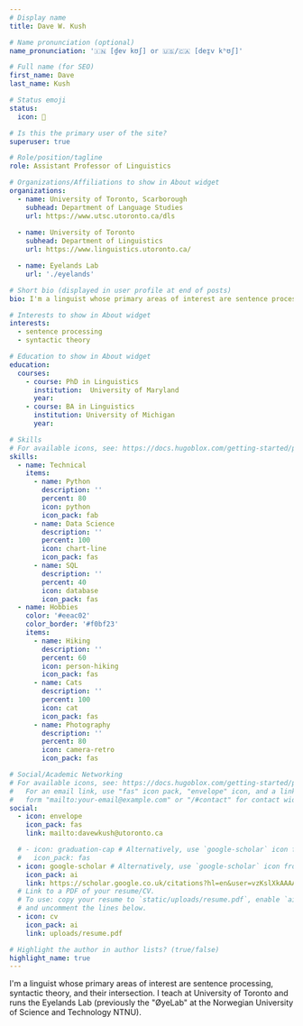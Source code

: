 ```yaml
---
# Display name
title: Dave W. Kush

# Name pronunciation (optional)
name_pronunciation: '🇮🇳 [d̪ev kʊʃ] or 🇺🇸/🇨🇦 [deɪ̯v kʰʊʃ]'

# Full name (for SEO)
first_name: Dave
last_name: Kush

# Status emoji
status:
  icon: 🧁

# Is this the primary user of the site?
superuser: true

# Role/position/tagline
role: Assistant Professor of Linguistics

# Organizations/Affiliations to show in About widget
organizations:
  - name: University of Toronto, Scarborough
    subhead: Department of Language Studies
    url: https://www.utsc.utoronto.ca/dls
    
  - name: University of Toronto 
    subhead: Department of Linguistics
    url: https://www.linguistics.utoronto.ca/

  - name: Eyelands Lab
    url: './eyelands'

# Short bio (displayed in user profile at end of posts)
bio: I'm a linguist whose primary areas of interest are sentence processing, syntactic theory, and their intersection.

# Interests to show in About widget
interests:
  - sentence processing
  - syntactic theory

# Education to show in About widget
education:
  courses:
    - course: PhD in Linguistics
      institution:  University of Maryland
      year: 
    - course: BA in Linguistics
      institution: University of Michigan
      year: 

# Skills
# For available icons, see: https://docs.hugoblox.com/getting-started/page-builder/#icons
skills:
  - name: Technical
    items:
      - name: Python
        description: ''
        percent: 80
        icon: python
        icon_pack: fab
      - name: Data Science
        description: ''
        percent: 100
        icon: chart-line
        icon_pack: fas
      - name: SQL
        description: ''
        percent: 40
        icon: database
        icon_pack: fas
  - name: Hobbies
    color: '#eeac02'
    color_border: '#f0bf23'
    items:
      - name: Hiking
        description: ''
        percent: 60
        icon: person-hiking
        icon_pack: fas
      - name: Cats
        description: ''
        percent: 100
        icon: cat
        icon_pack: fas
      - name: Photography
        description: ''
        percent: 80
        icon: camera-retro
        icon_pack: fas

# Social/Academic Networking
# For available icons, see: https://docs.hugoblox.com/getting-started/page-builder/#icons
#   For an email link, use "fas" icon pack, "envelope" icon, and a link in the
#   form "mailto:your-email@example.com" or "/#contact" for contact widget.
social:
  - icon: envelope
    icon_pack: fas
    link: mailto:davewkush@utoronto.ca

  # - icon: graduation-cap # Alternatively, use `google-scholar` icon from `ai` icon pack
  #   icon_pack: fas
  - icon: google-scholar # Alternatively, use `google-scholar` icon from `ai` icon pack
    icon_pack: ai
    link: https://scholar.google.co.uk/citations?hl=en&user=vzKslXkAAAAJ
  # Link to a PDF of your resume/CV.
  # To use: copy your resume to `static/uploads/resume.pdf`, enable `ai` icons in `params.yaml`,
  # and uncomment the lines below.
  - icon: cv
    icon_pack: ai
    link: uploads/resume.pdf

# Highlight the author in author lists? (true/false)
highlight_name: true
---
```

I'm a linguist whose primary areas of interest are sentence processing, syntactic theory, and their intersection. I teach at University of Toronto and runs the Eyelands Lab (previously the "ØyeLab" at the Norwegian University of Science and Technology NTNU). 
<!-- {style="text-align: justify;"} -->
